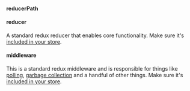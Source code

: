 #### reducerPath

#### reducer

A standard redux reducer that enables core functionality. Make sure it's [included in your store](../introduction/getting-started#add-the-service-to-your-store).

#### middleware

This is a standard redux middleware and is responsible for things like [polling](../concepts/polling), [garbage collection](#keepunuseddatafor) and a handful of other things. Make sure it's [included in your store](../introduction/getting-started#add-the-service-to-your-store).
